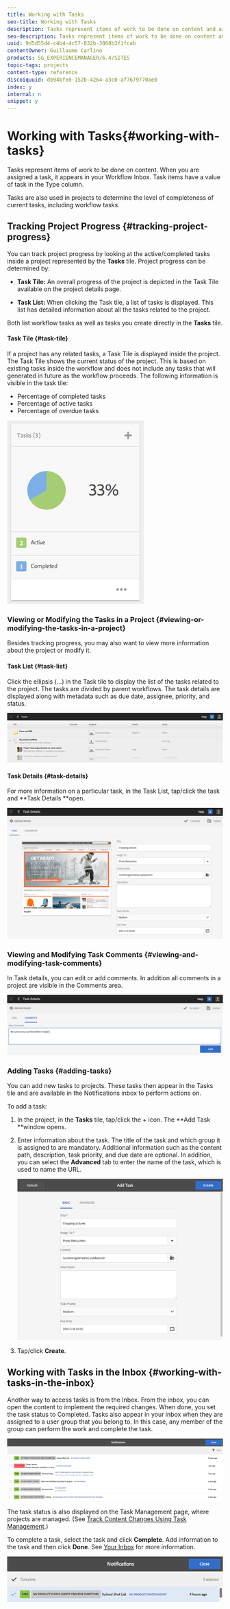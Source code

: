 ```yaml
---
title: Working with Tasks
seo-title: Working with Tasks
description: Tasks represent items of work to be done on content and are used in projects to determine the level of completeness of current tasks
seo-description: Tasks represent items of work to be done on content and are used in projects to determine the level of completeness of current tasks
uuid: 9d5d55d4-c4b4-4c57-832b-3068b3f1fcab
contentOwner: Guillaume Carlino
products: SG_EXPERIENCEMANAGER/6.4/SITES
topic-tags: projects
content-type: reference
discoiquuid: db94bfe0-152b-4264-a3c0-af7679770ae0
index: y
internal: n
snippet: y
---
```


# Working with Tasks{#working-with-tasks}

Tasks represent items of work to be done on content. When you are assigned a task, it appears in your Workflow Inbox. Task items have a value of task in the Type column.

Tasks are also used in projects to determine the level of completeness of current tasks, including workflow tasks.

## Tracking Project Progress {#tracking-project-progress}

You can track project progress by looking at the active/completed tasks inside a project represented by the **Tasks** tile. Project progress can be determined by:

* **Task Tile:** An overall progress of the project is depicted in the Task Tile available on the project details page.  

* **Task List:** When clicking the Task tile, a list of tasks is displayed. This list has detailed information about all the tasks related to the project.

Both list workflow tasks as well as tasks you create directly in the **Tasks** tile. 

#### Task Tile {#task-tile}

If a project has any related tasks, a Task Tile is displayed inside the project. The Task Tile shows the current status of the project. This is based on existing tasks inside the workflow and does not include any tasks that will generated in future as the workflow proceeds. The following information is visible in the task tile:

* Percentage of completed tasks  
* Percentage of active tasks
* Percentage of overdue tasks

![](assets/chlimage_1-100.png)

### Viewing or Modifying the Tasks in a Project {#viewing-or-modifying-the-tasks-in-a-project}

Besides tracking progress, you may also want to view more information about the project or modify it.

#### Task List {#task-list}

Click the ellipsis (...) in the Task tile to display the list of the tasks related to the project. The tasks are divided by parent workflows. The task details are displayed along with metadata such as due date, assignee, priority, and status.

![](assets/chlimage_1-101.png)

#### Task Details {#task-details}

For more information on a particular task, in the Task List, tap/click the task and **Task Details **open.

![](assets/chlimage_1-102.png)

### Viewing and Modifying Task Comments {#viewing-and-modifying-task-comments}

In Task details, you can edit or add comments. In addition all comments in a project are visible in the Comments area.

![](assets/chlimage_1-103.png)

### Adding Tasks {#adding-tasks}

You can add new tasks to projects. These tasks then appear in the Tasks tile and are available in the Notifications inbox to perform actions on.

To add a task:

1. In the project, in the **Tasks** tile, tap/click the + icon. The **Add Task **window opens.
1. Enter information about the task. The title of the task and which group it is assigned to are mandatory. Additional information such as the content path, description, task priority, and due date are optional. In addition, you can select the **Advanced** tab to enter the name of the task, which is used to name the URL.

   ![](assets/chlimage_1-104.png)

1. Tap/click **Create**.

## Working with Tasks in the Inbox {#working-with-tasks-in-the-inbox}

Another way to access tasks is from the Inbox. From the inbox, you can open the content to implement the required changes. When done, you set the task status to Completed. Tasks also appear in your inbox when they are assigned to a user group that you belong to. In this case, any member of the group can perform the work and complete the task.

![](assets/chlimage_1-105.png)

The task status is also displayed on the Task Management page, where projects are managed. (See [Track Content Changes Using Task Management](../../../sites/administering/using/task-manager.md).)

To complete a task, select the task and click **Complete**. Add information to the task and then click **Done**. See [Your Inbox](../../../sites/authoring/using/inbox.md) for more information.

![](assets/chlimage_1-106.png)

<!--
Comment Type: draft

<h3>Viewing or Modifying Your Tasks in the Inbox</h3>
-->

<!--
Comment Type: remark
Last Modified By: Alva Ware-Bevacqui (alvawb)
Last Modified Date: 2018-02-02T12:33:25.094-0500
<p>Subsequent procedure/section is classic UI, I think. mark as draft for now. doesn't seem to have equivalent in touch ui.</p>
-->

<!--
Comment Type: draft

<p>The Inbox console lists the work items that are assigned to you or to a user group to which you belong. The columns of the list provide information about the workflow and the work item:</p>
<ul>
<li><strong>Name</strong>: The name of the work item. This generic title typically indicates the type of work that is required of you. </li>
<li><strong>Status</strong>: Whether the task is active or inactive.</li>
<li><strong>Assign to:</strong> The user or group to whom the work item has been delegated.</li>
<li><strong>Content Path</strong>: The path of the page that requires work.</li>
<li><strong>Description</strong>: More information on the task.</li>
<li><strong>Task Priority</strong>: The priority level - low, medium, high.</li>
<li><strong>Workflow Title:</strong> The title of the workflow that the initiator of the workflow provided. Workflows can include no title. </li>
<li><strong>Current Assignee:</strong> </li>
<li><strong>Start Time:</strong> The time at which the work item was assigned.</li>
</ul>
<p>The following procedure describe how to open the Inbox console.</p>
-->

<!--
Comment Type: draft

<ol>
<li><p>On the AEM home page, click Tools.</p> </li>
<li><p>In the Tasks area, click Inbox.</p> </li>
</ol>
-->

